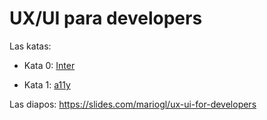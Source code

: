 # UX/UI para developers

Las katas:

- Kata 0:
  [Inter](/kata0-inter)

- Kata 1: [a11y](/kata1-a11y/)

Las diapos: https://slides.com/mariogl/ux-ui-for-developers
